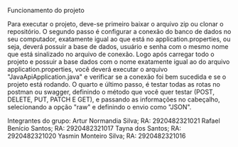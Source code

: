 Funcionamento do projeto

Para executar o projeto, deve-se primeiro baixar o arquivo zip ou clonar o repositório.
O segundo passo é configurar a conexão do banco de dados no seu computador, exatamente igual ao que está no application.properties, ou seja, deverá possuir a base de dados, usuário e senha com o mesmo nome que está sinalizado no arquivo de conexão.
Logo após carregar todo o projeto e possuir a base dados com o nome exatamente igual ao do arquivo application.properties, você deverá executar o arquivo "JavaApiApplication.java" e verificar se a conexão foi bem sucedida e se o projeto está rodando.
O quarto e último passo, é testar todas as rotas no postman ou swagger, definindo o método que você quer testar (POST, DELETE, PUT, PATCH E GET), e passando as informações no cabeçalho, selecionando a opção "raw" e definindo o envio como "JSON".


Integrantes do grupo:
Artur Normandia Silva; RA: 2920482321021
Rafael Benício Santos; RA: 2920482321017
Tayna dos Santos; RA: 2920482321020
Yasmin Monteiro Silva; RA: 2920482321016
